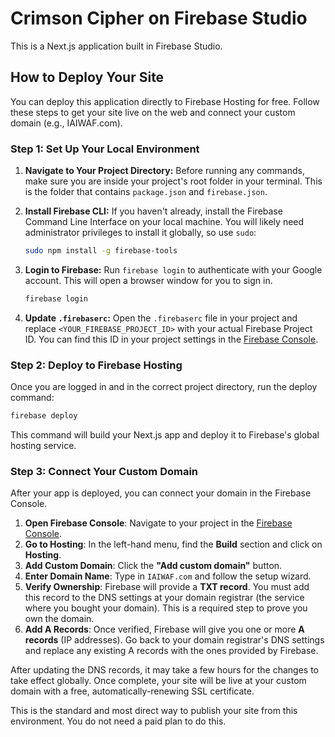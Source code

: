# Crimson Cipher on Firebase Studio

This is a Next.js application built in Firebase Studio.

## How to Deploy Your Site

You can deploy this application directly to Firebase Hosting for free. Follow these steps to get your site live on the web and connect your custom domain (e.g., IAIWAF.com).

### Step 1: Set Up Your Local Environment

1.  **Navigate to Your Project Directory:** Before running any commands, make sure you are inside your project's root folder in your terminal. This is the folder that contains `package.json` and `firebase.json`.

2.  **Install Firebase CLI:** If you haven't already, install the Firebase Command Line Interface on your local machine. You will likely need administrator privileges to install it globally, so use `sudo`:
    ```bash
    sudo npm install -g firebase-tools
    ```

3.  **Login to Firebase:** Run `firebase login` to authenticate with your Google account. This will open a browser window for you to sign in.
    ```bash
    firebase login
    ```

4.  **Update `.firebaserc`:** Open the `.firebaserc` file in your project and replace `<YOUR_FIREBASE_PROJECT_ID>` with your actual Firebase Project ID. You can find this ID in your project settings in the [Firebase Console](https://console.firebase.google.com/).

### Step 2: Deploy to Firebase Hosting

Once you are logged in and in the correct project directory, run the deploy command:

```bash
firebase deploy
```

This command will build your Next.js app and deploy it to Firebase's global hosting service.

### Step 3: Connect Your Custom Domain

After your app is deployed, you can connect your domain in the Firebase Console.

1.  **Open Firebase Console**: Navigate to your project in the [Firebase Console](https://console.firebase.google.com/).
2.  **Go to Hosting**: In the left-hand menu, find the **Build** section and click on **Hosting**.
3.  **Add Custom Domain**: Click the **"Add custom domain"** button.
4.  **Enter Domain Name**: Type in `IAIWAF.com` and follow the setup wizard.
5.  **Verify Ownership**: Firebase will provide a **TXT record**. You must add this record to the DNS settings at your domain registrar (the service where you bought your domain). This is a required step to prove you own the domain.
6.  **Add A Records**: Once verified, Firebase will give you one or more **A records** (IP addresses). Go back to your domain registrar's DNS settings and replace any existing A records with the ones provided by Firebase.

After updating the DNS records, it may take a few hours for the changes to take effect globally. Once complete, your site will be live at your custom domain with a free, automatically-renewing SSL certificate.

This is the standard and most direct way to publish your site from this environment. You do not need a paid plan to do this.
